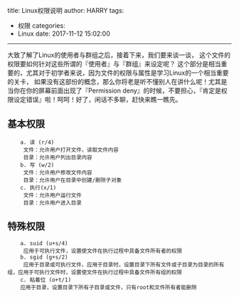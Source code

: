 title: Linux权限说明
author: HARRY
tags:
  - 权限
categories:
  - Linux
date: 2017-11-12 15:02:00
---
大致了解了Linux的使用者与群组之后，接着下来，我们要来谈一谈， 这个文件的权限要如何针对这些所谓的『使用者』与『群组』来设定呢？ 这个部分是相当重要的，尤其对于初学者来说，因为文件的权限与属性是学习Linux的一个相当重要的关卡， 如果没有这部份的概念，那么你将老是听不懂别人在讲什么呢！尤其是当你在你的屏幕前面出现了『Permission deny』的时候，不要担心，『肯定是权限设定错误』啦！呵呵！好了，闲话不多聊，赶快来瞧一瞧先。

<!--more-->


## 基本权限    
        a. 读 (r/4)  
         文件：允许用户打开文件，读取文件内容  
         目录：允许用户列出目录内容         
        b. 写 (w/2)  
         文件：允许用户修改文件内容  
         目录：允许用户在目录中创建/删除子对象  
        c. 执行(x/1)  
         文件：允许用户运行文件  
         目录：允许用户进入目录  
       


## 特殊权限  
        a. suid (u+s/4)  
         应用于可执行文件，设置使文件在执行过程中具备文件所有者的权限  
        b. sgid (g+s/2)  
         应用于目录或可执行文件，应用于目录时，设置目录下所有文件或子目录为目录的所有组，应用于可执行文件时，设置使文件在执行过程中具备文件所有组的权限   
        c. 粘着位 (o+t/1)  
        应用于目录，设置目录下所有子目录或文件，只有root和文件所有者能删除